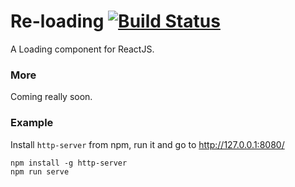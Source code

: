 # Re-loading [![Build Status](https://travis-ci.org/ekonstantinidis/reloading.svg?branch=master)](https://travis-ci.org/ekonstantinidis/re-loading)
A Loading component for ReactJS.


### More
Coming really soon.

### Example
Install `http-server` from npm, run it and go to http://127.0.0.1:8080/

    npm install -g http-server
    npm run serve
